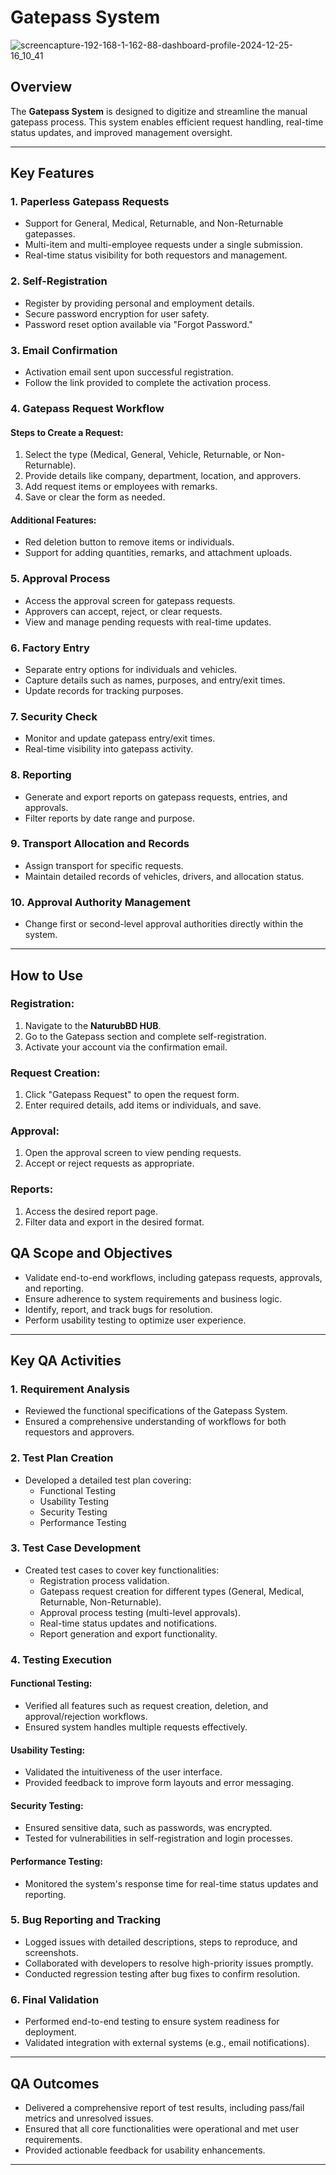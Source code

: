 # Gatepass System

![screencapture-192-168-1-162-88-dashboard-profile-2024-12-25-16_10_41](https://github.com/user-attachments/assets/27d432ef-40e1-4536-a5d8-050bd03010ff)


## Overview
The **Gatepass System** is designed to digitize and streamline the manual gatepass process. This system enables efficient request handling, real-time status updates, and improved management oversight. 

---

## Key Features

### 1. **Paperless Gatepass Requests**
- Support for General, Medical, Returnable, and Non-Returnable gatepasses.
- Multi-item and multi-employee requests under a single submission.
- Real-time status visibility for both requestors and management.

### 2. **Self-Registration**
- Register by providing personal and employment details.
- Secure password encryption for user safety.
- Password reset option available via "Forgot Password."

### 3. **Email Confirmation**
- Activation email sent upon successful registration.
- Follow the link provided to complete the activation process.

### 4. **Gatepass Request Workflow**
#### Steps to Create a Request:
1. Select the type (Medical, General, Vehicle, Returnable, or Non-Returnable).
2. Provide details like company, department, location, and approvers.
3. Add request items or employees with remarks.
4. Save or clear the form as needed.

#### Additional Features:
- Red deletion button to remove items or individuals.
- Support for adding quantities, remarks, and attachment uploads.

### 5. **Approval Process**
- Access the approval screen for gatepass requests.
- Approvers can accept, reject, or clear requests.
- View and manage pending requests with real-time updates.

### 6. **Factory Entry**
- Separate entry options for individuals and vehicles.
- Capture details such as names, purposes, and entry/exit times.
- Update records for tracking purposes.

### 7. **Security Check**
- Monitor and update gatepass entry/exit times.
- Real-time visibility into gatepass activity.

### 8. **Reporting**
- Generate and export reports on gatepass requests, entries, and approvals.
- Filter reports by date range and purpose.

### 9. **Transport Allocation and Records**
- Assign transport for specific requests.
- Maintain detailed records of vehicles, drivers, and allocation status.

### 10. **Approval Authority Management**
- Change first or second-level approval authorities directly within the system.

---

## How to Use

### Registration:
1. Navigate to the **NaturubBD HUB**.
2. Go to the Gatepass section and complete self-registration.
3. Activate your account via the confirmation email.

### Request Creation:
1. Click "Gatepass Request" to open the request form.
2. Enter required details, add items or individuals, and save.

### Approval:
1. Open the approval screen to view pending requests.
2. Accept or reject requests as appropriate.

### Reports:
1. Access the desired report page.
2. Filter data and export in the desired format.

## QA Scope and Objectives
- Validate end-to-end workflows, including gatepass requests, approvals, and reporting.
- Ensure adherence to system requirements and business logic.
- Identify, report, and track bugs for resolution.
- Perform usability testing to optimize user experience.

---

## Key QA Activities

### 1. **Requirement Analysis**
- Reviewed the functional specifications of the Gatepass System.
- Ensured a comprehensive understanding of workflows for both requestors and approvers.

### 2. **Test Plan Creation**
- Developed a detailed test plan covering:
  - Functional Testing
  - Usability Testing
  - Security Testing
  - Performance Testing

### 3. **Test Case Development**
- Created test cases to cover key functionalities:
  - Registration process validation.
  - Gatepass request creation for different types (General, Medical, Returnable, Non-Returnable).
  - Approval process testing (multi-level approvals).
  - Real-time status updates and notifications.
  - Report generation and export functionality.

### 4. **Testing Execution**
#### Functional Testing:
- Verified all features such as request creation, deletion, and approval/rejection workflows.
- Ensured system handles multiple requests effectively.

#### Usability Testing:
- Validated the intuitiveness of the user interface.
- Provided feedback to improve form layouts and error messaging.

#### Security Testing:
- Ensured sensitive data, such as passwords, was encrypted.
- Tested for vulnerabilities in self-registration and login processes.

#### Performance Testing:
- Monitored the system's response time for real-time status updates and reporting.

### 5. **Bug Reporting and Tracking**
- Logged issues with detailed descriptions, steps to reproduce, and screenshots.
- Collaborated with developers to resolve high-priority issues promptly.
- Conducted regression testing after bug fixes to confirm resolution.

### 6. **Final Validation**
- Performed end-to-end testing to ensure system readiness for deployment.
- Validated integration with external systems (e.g., email notifications).

---

## QA Outcomes
- Delivered a comprehensive report of test results, including pass/fail metrics and unresolved issues.
- Ensured that all core functionalities were operational and met user requirements.
- Provided actionable feedback for usability enhancements.

---
